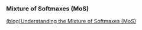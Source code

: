 ### Mixture of Softmaxes (MoS)

[(blog)Understanding the Mixture of Softmaxes (MoS)](http://smerity.com/articles/2017/mixture_of_softmaxes.html)